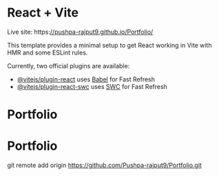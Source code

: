 # React + Vite

Live site: https:[//pushpa-rajput9.github.io/Portfolio/](https://pushpa-rajput9.github.io/Portfolio/)

This template provides a minimal setup to get React working in Vite with HMR and some ESLint rules.

Currently, two official plugins are available:

- [@vitejs/plugin-react](https://github.com/vitejs/vite-plugin-react/blob/main/packages/plugin-react/README.md) uses [Babel](https://babeljs.io/) for Fast Refresh
- [@vitejs/plugin-react-swc](https://github.com/vitejs/vite-plugin-react-swc) uses [SWC](https://swc.rs/) for Fast Refresh

# Portfolio

# Portfolio

git remote add origin https://github.com/Pushpa-rajput9/Portfolio.git
